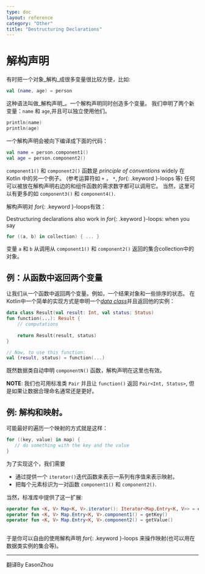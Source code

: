 ```yaml
---
type: doc
layout: reference
category: "Other"
title: "Destructuring Declarations"
---
```


# 解构声明

有时把一个对象_解构_成很多变量很比较方便，比如:

``` kotlin
val (name, age) = person 
```

这种语法叫做_解构声明_。一个解构声明同时创造多个变量。
我们申明了两个新变量：`name` 和 `age`,并且可以独立使用他们。
 
``` kotlin
println(name)
println(age)
```

一个解构声明会被向下编译成下面的代码：

``` kotlin
val name = person.component1()
val age = person.component2()
```

`component1()` 和 `component2()` 函数是 _principle of conventions_ widely 在Kotlin 中的另一个例子。 
(参考运算符如 `+` ， `*`, *for*{: .keyword }-loops 等)
任何可以被放在解构声明右边的和组件函数的需求数字都可以调用它。
当然，这里可以有更多的如 `component3()` 和 `component4()`.

解构声明对 *for*{: .keyword }-loops有效：

Destructuring declarations also work in *for*{: .keyword }-loops: when you say

``` kotlin
for ((a, b) in collection) { ... }
```

变量 `a` 和 `b` 从调用从 `component1()` 和 `component2()` 返回的集合collection中的对象。

## 例：从函数中返回两个变量
 
让我们从一个函数中返回两个变量。例如，一个结果对象和一些排序的状态。
在Kotlin中一个简单的实现方式是申明一个[_data class_](data-classes.html)并且返回他的实例：
 
``` kotlin
data class Result(val result: Int, val status: Status)
fun function(...): Result {
    // computations
    
    return Result(result, status)
}

// Now, to use this function:
val (result, status) = function(...)
```

既然数据类自动申明 `componentN()` 函数，解构声明在这里也有效。

**NOTE**: 我们也可用标准类 `Pair` 并且让 `function()` 返回 `Pair<Int, Status>`, 
但是如果让数据合理命名通常还是更好。  

## 例: 解构和映射。

可能最好的遍历一个映射的方式就是这样：

``` kotlin
for ((key, value) in map) {
   // do something with the key and the value
}
```

为了实现这个，我们需要

* 通过提供一个 `iterator()`迭代函数来表示一系列有序值来表示映射。
* 把每个元素标识为一对函数 `component1()` 和 `component2()`.
  
当然，标准库中提供了这一扩展:

``` kotlin
operator fun <K, V> Map<K, V>.iterator(): Iterator<Map.Entry<K, V>> = entrySet().iterator()
operator fun <K, V> Map.Entry<K, V>.component1() = getKey()
operator fun <K, V> Map.Entry<K, V>.component2() = getValue()
  
```  
  
于是你可以自由的使用解构声明 *for*{: .keyword }-loops 来操作映射(也可以用在数据类实例的集合等)。

---

翻译By EasonZhou
